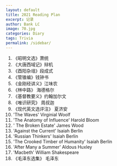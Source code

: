 ```yaml
---
layout: default
title: 2021 Reading Plan
excerpt: 记录
author: Bank LC
image: 70.jpg
categories: Diary
tags: Trivia
permalink: /sidebar/
---
```


1. 《昭明文选》萧统
2. 《大唐西域记》辩机
3. 《酉阳杂俎》段成式
4. 《管锥编》钱钟书
5. 《金刚经讲义》江味农
6. 《林中路》 海德格尔 
7. 《基督教要义》约翰加尔文
8. 《唯识研究》 周叔迦
9. 《现代英文选评注》 夏济安
10. 'The Waves'  Virginial Woolf
11. 'The Anatomy of Influence'  Harold Bloom
12. ' The Broken Estate'  James Wood
13. 'Against the Current'  Isaiah Berlin
14. 'Russian Thinkers'  Isaiah Berlin
15. 'The Crooked Timber of Humanity'  Isaiah Berlin
16. 'After Many a Summer'  Aldous Huxley
17. 'Macbeth'  William Shakespeare
18. 《毛泽东选集》 毛泽东

